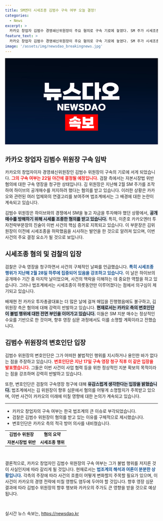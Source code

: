 ```yaml
---
title: SM엔터 시세조종 김범수 구속 여부 오늘 결정!
categories:
  - News
excerpt: >
  카카오 창업자 김범수 경영쇄신위원장이 주요 혐의로 구속 기로에 놓였다. SM 주가 시세조종 혐의로 검찰의 영장 청구가 진행되며, 김 위원장은 강력히 부인하고 있다. 그의 운명이 결정될 날, 과연 그가 이 위기를 극복할 수 있을까?
feature_text: >
  카카오 창업자 김범수 경영쇄신위원장이 주요 혐의로 구속 기로에 놓였다. SM 주가 시세조종 혐의로 검찰의 영장 청구가 진행되며, 김 위원장은 강력히 부인하고 있다. 그의 운명이 결정될 날, 과연 그가 이 위기를 극복할 수 있을까?
image: '/assets/img/newsdao_breakingnews.jpg'
---
```


<p><img src="/assets/img/newsdao_breakingnews.jpg" alt="implanttips 속보" /></p>

<h2 data-ke-size="size26">카카오 창업자 김범수 위원장 구속 임박</h2>

<p data-ke-size="size16">카카오의 창업자이자 경영쇄신위원장인 김범수 위원장이 구속의 기로에 서게 되었습니다. <b><span style="color: #ee2323;">그의 구속 여부는 22일 야간에 결정될 예정입니다.</span></b> 검찰 측에서는 자본시장법 위반 혐의에 대한 구속 영장을 청구한 상태입니다. 김 위원장은 지난해 2월 SM 주가를 조작하여 하이브의 공개매수를 저지하려 했다는 혐의를 받고 있습니다. 이러한 상황은 카카오와 관련된 여러 업체와의 연결고리를 보여주며 법조계에서는 그 배경에 대한 논란이 계속되고 있습니다.</p>

<p data-ke-size="size16">김범수 위원장은 하이브와의 경쟁에서 SM을 놓고 자금을 투자해야 했던 상황에서, <b><span style="background-color: #21538527;">공개매수를 방해하기 위해 시세를 조종한 혐의를 받고 있습니다.</span></b> 특히, 이준호 카카오엔터 투자전략부문장의 진술이 이번 사건의 핵심 증거로 지목되고 있습니다. 이 부문장은 김위원장이 이전에 시세조종을 허락했음을 시사하는 발언을 한 것으로 알려져 있으며, 이번 사건의 주요 결정 요소가 될 것으로 보입니다.</p>

<h2 data-ke-size="size26">시세조종 혐의 및 검찰의 입장</h2>

<p data-ke-size="size16">검찰은 구속 영장을 청구하면서 사건의 구체적인 날짜를 언급했습니다. <b><span style="color: #1a5490;">특히 시세조종 행위가 지난해 2월 28일 하루에 집중되어 있음을 강조하고 있습니다.</span></b> 이 날은 하이브의 공개매수 기간 중 마지막 날이었으며, 사건의 맥락을 이해하는 데 중요한 역할을 하고 있습니다. 그러나 법조계에서는 시세조종이 하룻동안만 이루어졌다는 점에서 의구심이 제기되고 있습니다.</p>

<p data-ke-size="size16">배재현 전 카카오 투자총괄대표는 더 많은 날에 걸쳐 매입을 진행했음에도 불구하고, 김 위원장 측은 혐의에 대해 강력히 반발하고 있습니다. <b><span style="background-color: #21538527;">현재로서는 카카오 측의 변호인단이 불법 행위에 대한 전면 부인을 이어가고 있습니다.</span></b> 이들은 SM 지분 매수는 정상적인 수요를 기반으로 한 것이며, 향후 영장 심문 과정에서도 이를 소명할 계획이라고 전했습니다.</p>

<h2 data-ke-size="size26">김범수 위원장의 변호인단 입장</h2>

<p data-ke-size="size16">김범수 위원장의 변호인단은 그가 어떠한 불법적인 행위를 지시하거나 용인한 바가 없다는 점을 주장하고 있습니다. <b><span style="color: #ee2323;">변호인단은 지난 17일 구속 영장 청구 직후 이 같은 입장을 발표했습니다.</span></b> 그들은 이번 사건이 사업 협력 등을 위한 정상적인 지분 확보의 목적이라는 점을 강조하며 강력히 반발하고 있습니다.</p>

<p data-ke-size="size16">또한, 변호인단은 검찰의 구속영장 청구에 대해 <b><span style="background-color: #21538527;">유감스럽게 생각한다는 입장을 밝혔습니다.</span></b> 법조계에서는 김 위원장이 향후 심문에서 혐의를 어떻게 소명할지가 주목받고 있으며, 이번 사건이 카카오의 미래에 미칠 영향에 대한 논의가 계속되고 있습니다.</p>

<hr>

<ul>
    <li>카카오 창업자의 구속 여부는 한국 법조계의 큰 이슈로 부각되었습니다.</li>
    <li>검찰은 김범수 위원장이 혐의를 받고 있는 이유를 구체적으로 제시했습니다.</li>
    <li>변호인단은 카카오 측의 적극 방어 의사를 내비쳤습니다.</li>
</ul>

<table style="width: 100%;">
    <tr>
        <td style="text-align: center; height: 17px;"><b>김범수 위원장</b></td>
        <td style="text-align: center; height: 17px;"><b>혐의 요약</b></td>
    </tr>
    <tr>
        <td style="text-align: center; height: 17px;"><b>자본시장법 위반</b></td>
        <td style="text-align: center; height: 17px;"><b>시세조종 행위</b></td>
    </tr>
</table>

<p data-ke-size="size16">&nbsp;</p>

<p data-ke-size="size16">결론적으로, 카카오 창업자인 김범수 위원장의 구속 여부는 그가 불법 행위를 저지른 것이 사실인지에 따라 갈리게 될 것입니다. 현재로서는 <b><span style="color: #1a5490;">법조계의 해석과 여론이 분분한 상황입니다.</span></b> 각측의 주장에 따라 사건의 흐름이 어떻게 변화할지 주목할 필요가 있으며, 이 사건이 카카오의 경영 전략에 미칠 영향도 염두에 두어야 할 것입니다. 향후 영장 심문 결과에 따라 김범수 위원장의 향후 행보와 카카오의 주가도 큰 영향을 받을 것으로 예상됩니다.</p>

<p data-ke-size="size16">&nbsp;</p>
실시간 뉴스 속보는, <a href="https://newsdao.kr" rel="dofollow">https://newsdao.kr</a>


